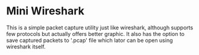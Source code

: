 # Mini Wireshark
This is a simple packet capture utility just like wireshark, although supports few protocols but actually offers better graphic. It also has the option to save captured packets to '.pcap' file which lator can be open using wireshark itself.
